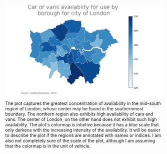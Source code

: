 ![alt mrn_plot](./testmap.png)
The plot captures the greatest concentration of availability in the mid-south region of London, whose center may be found in the southernmost boundary. The northern region also exhibits high availability of cars and vans. The center of London, on the other hand does not exhibit such high availability. The plot's colormap is intuitive because it has a *blue* scale that only darkens with the increasing intensity of the availability. It will be easier to describe the plot if the regions are annotated with names or indices. I am also not completely sure of the scale of the plot, although I am assuming that the colormap is in the unit of vehicle.
